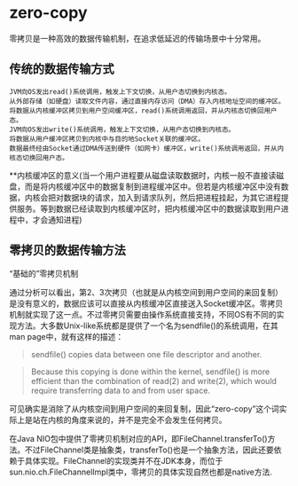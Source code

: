 # zero-copy


零拷贝是一种高效的数据传输机制，在追求低延迟的传输场景中十分常用。


## 传统的数据传输方式


    JVM向OS发出read()系统调用，触发上下文切换，从用户态切换到内核态。
    从外部存储（如硬盘）读取文件内容，通过直接内存访问（DMA）存入内核地址空间的缓冲区。
    将数据从内核缓冲区拷贝到用户空间缓冲区，read()系统调用返回，并从内核态切换回用户态。
    JVM向OS发出write()系统调用，触发上下文切换，从用户态切换到内核态。
    将数据从用户缓冲区拷贝到内核中与目的地Socket关联的缓冲区。
    数据最终经由Socket通过DMA传送到硬件（如网卡）缓冲区，write()系统调用返回，并从内核态切换回用户态。


**内核缓冲区的意义(当一个用户进程要从磁盘读取数据时，内核一般不直接读磁盘，而是将内核缓冲区中的数据复制到进程缓冲区中。但若是内核缓冲区中没有数据，内核会把对数据块的请求，加入到请求队列，然后把进程挂起，为其它进程提供服务。等到数据已经读取到内核缓冲区时，把内核缓冲区中的数据读取到用户进程中，才会通知进程)


## 零拷贝的数据传输方法


“基础的”零拷贝机制

通过分析可以看出，第2、3次拷贝（也就是从内核空间到用户空间的来回复制）是没有意义的，数据应该可以直接从内核缓冲区直接送入Socket缓冲区。零拷贝机制就实现了这一点。不过零拷贝需要由操作系统直接支持，不同OS有不同的实现方法。大多数Unix-like系统都是提供了一个名为sendfile()的系统调用，在其man page中，就有这样的描述：

>sendfile() copies data between one file descriptor and another.


>Because this copying is done within the kernel, sendfile() is more efficient than the combination of read(2) and write(2), which would require transferring data to and from user space.


可见确实是消除了从内核空间到用户空间的来回复制，因此“zero-copy”这个词实际上是站在内核的角度来说的，并不是完全不会发生任何拷贝。

在Java NIO包中提供了零拷贝机制对应的API，即FileChannel.transferTo()方法。不过FileChannel类是抽象类，transferTo()也是一个抽象方法，因此还要依赖于具体实现。FileChannel的实现类并不在JDK本身，而位于sun.nio.ch.FileChannelImpl类中，零拷贝的具体实现自然也都是native方法.


